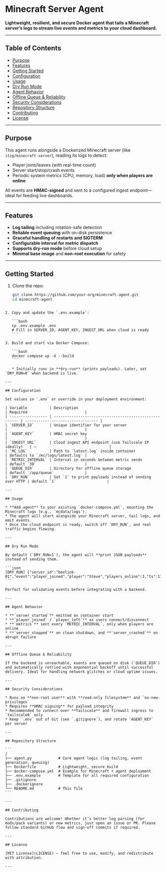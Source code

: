 # Minecraft Server Agent

**Lightweight, resilient, and secure Docker agent that tails a Minecraft server’s logs to stream live events and metrics to your cloud dashboard.**

---

##  Table of Contents

- [Purpose](#purpose)  
- [Features](#features)  
- [Getting Started](#getting-started)  
- [Configuration](#configuration)  
- [Usage](#usage)  
- [Dry Run Mode](#dry-run-mode)  
- [Agent Behavior](#agent-behavior)  
- [Offline Queue & Reliability](#offline-queue--reliability)  
- [Security Considerations](#security-considerations)  
- [Repository Structure](#repository-structure)  
- [Contributing](#contributing)  
- [License](#license)  

---

##  Purpose

This agent runs alongside a Dockerized Minecraft server (like `itzg/minecraft-server`), reading its logs to detect:
- Player joins/leaves (with real-time count)
- Server start/stop/crash events
- Periodic system metrics (CPU, memory, load) **only when players are online**

All events are **HMAC-signed** and sent to a configured ingest endpoint—ideal for feeding live dashboards.

---

##  Features

- **Log tailing** including rotation-safe detection
- **Reliable event queuing** with on-disk persistence
- **Graceful handling of restarts and SIGTERM**
- **Configurable interval for metric dispatch**
- **Supports dry-run mode** before cloud setup
- **Minimal base image** and **non-root execution** for safety

---

##  Getting Started

1. Clone the repo:
   ```bash
   git clone https://github.com/your-org/minecraft-agent.git
   cd minecraft-agent
````

2. Copy and update the `.env.example`:

   ```bash
   cp .env.example .env
   # Fill in SERVER_ID, AGENT_KEY, INGEST_URL when cloud is ready
   ```

3. Build and start via Docker Compose:

   ```bash
   docker compose up -d --build
   ```

   * Initially runs in **dry-run** (prints payloads). Later, set `DRY_RUN=0` when backend is live.

---

## Configuration

Set values in `.env` or override in your deployment environment:

| Variable          | Description                                            | Required                          |
| ----------------- | ------------------------------------------------------ | --------------------------------- |
| `SERVER_ID`       | Unique identifier for your server                      |                                   |
| `AGENT_KEY`       | HMAC secret key                                        |                                   |
| `INGEST_URL`      | Cloud ingest API endpoint (use Tailscale IP ideally)   | –                                 |
| `MC_LOG`          | Path to `latest.log` inside container                  | defaults to `/mc/logs/latest.log` |
| `METRIC_INTERVAL` | Interval in seconds between metric sends               | default `30`                      |
| `QUEUE_DIR`       | Directory for offline queue storage                    | default `/app/queue`              |
| `DRY_RUN`         | Set `1` to print payloads instead of sending over HTTP | default `1`                       |

---

## Usage

* **Add agent** to your existing `docker-compose.yml`, mounting the Minecraft logs (e.g., `mcdata/logs`).
* The agent will start alongside your Minecraft server, tail logs, and emit events.
* Once the cloud endpoint is ready, switch off `DRY_RUN`, and real traffic begins flowing.

---

## Dry Run Mode

By default (`DRY_RUN=1`), the agent will **print JSON payloads** instead of sending them.

```json
[DRY_RUN] {"server_id":"beelink-01","event":"player_joined","player":"Steve","players_online":3,"ts":1723400000}
```

Perfect for validating events before integrating with a backend.

---

## Agent Behavior

* **`server_started`** emitted on container start
* **`player_joined` / `player_left`** as users connect/disconnect
* **`metrics`** sent every `METRIC_INTERVAL`, only when players are online
* **`server_stopped`** on clean shutdown, and **`server_crashed`** on abrupt failure

---

## Offline Queue & Reliability

If the backend is unreachable, events are queued on disk (`QUEUE_DIR`) and automatically retried with exponential backoff until successful delivery. Ideal for handling network glitches or cloud uptime issues.

---

## Security Considerations

* Runs as **non-root user** with **read-only filesystem** and `no-new-privileges`
* Requires **HMAC signing** for payload integrity
* Recommended to connect over **Tailscale** and firewall ingress to `tailscale0` only
* Keep `.env` out of Git (see `.gitignore`), and rotate `AGENT_KEY` per server

---

## Repository Structure

```
/
├── agent.py            # Core agent logic (log tailing, event generation, queuing)
├── Dockerfile          # Lightweight, secure build
├── docker-compose.yml  # Example for Minecraft + agent deployment
├── .env.example        # Template for all required configuration
├── .gitignore          
├── .dockerignore       
└── README.md           # This file
```

---

## Contributing

Contributions are welcome! Whether it's better log parsing (for mods/pack variants) or new metrics, just open an issue or PR. Please follow standard GitHub flow and sign-off commits if required.

---

## License

[MIT License](LICENSE) — feel free to use, modify, and redistribute with attribution.

---

